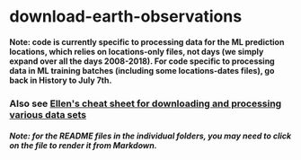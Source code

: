 # download-earth-observations

#### Note: code is currently specific to processing data for the ML prediction locations, which relies on locations-only files, not days (we simply expand over all the days 2008-2018). For code specific to processing data in ML training batches (including some locations-dates files), go back in History to July 7th.

### Also see [Ellen's cheat sheet for downloading and processing various data sets](https://docs.google.com/document/d/1kuMDFJ_wKH3dPIujdieXl7l23f-i6hQHy5dVa0ObtIU/edit?usp=sharing)

##### Note: for the README files in the individual folders, you may need to click on the file to render it from Markdown.

